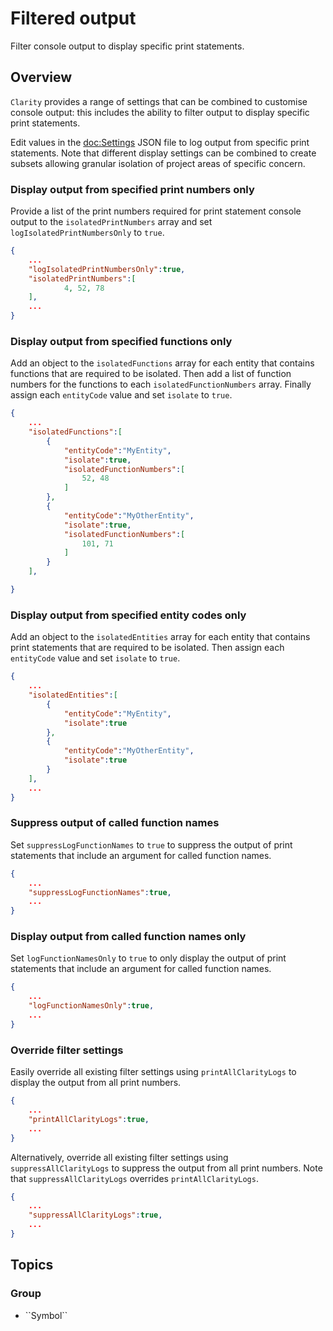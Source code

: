 # Filtered output

Filter console output to display specific print statements.

## Overview
``Clarity`` provides a range of settings that can be combined to customise console output: this includes the ability to filter output to display specific print statements.

Edit values in the <doc:Settings> JSON file to log output from specific print statements. Note that different display settings can be combined to create subsets allowing granular isolation of project areas of specific concern.  


### Display output from specified print numbers only
Provide a list of the print numbers required for print statement console output to the `isolatedPrintNumbers` array and set `logIsolatedPrintNumbersOnly` to `true`.  

```json
{
    ...
    "logIsolatedPrintNumbersOnly":true,
    "isolatedPrintNumbers":[
            4, 52, 78
    ],
    ... 
}
``` 

### Display output from specified functions only
Add an object to the `isolatedFunctions` array for each entity that contains functions that are required to be isolated. Then add a list of function numbers for the functions to each `isolatedFunctionNumbers` array. Finally assign each `entityCode` value and set `isolate` to `true`.  

```json
{
    ...
    "isolatedFunctions":[
        {
            "entityCode":"MyEntity",
            "isolate":true,
            "isolatedFunctionNumbers":[
                52, 48
            ]
        },
        {
            "entityCode":"MyOtherEntity",
            "isolate":true,
            "isolatedFunctionNumbers":[
                101, 71
            ]
        }
    ],

}
``` 

### Display output from specified entity codes only
Add an object to the `isolatedEntities` array for each entity that contains print statements that are required to be isolated. Then assign each `entityCode` value and set `isolate` to `true`.  

```json
{
    ...
    "isolatedEntities":[
        {
            "entityCode":"MyEntity",
            "isolate":true
        },
        {
            "entityCode":"MyOtherEntity",
            "isolate":true
        }
    ],
    ...
}
``` 

### Suppress output of called function names
Set `suppressLogFunctionNames` to `true` to suppress the output of print statements that include an argument for called function names.

```json
{
    ...
    "suppressLogFunctionNames":true,
    ...
}
``` 

### Display output from called function names only
Set `logFunctionNamesOnly` to `true` to only display the output of print statements that include an argument for called function names.

```json
{
    ...
    "logFunctionNamesOnly":true,
    ...
}
``` 
### Override filter settings
Easily override all existing filter settings using `printAllClarityLogs` to display the output from all print numbers. 

```json
{
    ...
    "printAllClarityLogs":true,
    ...
}
``` 
Alternatively, override all existing filter settings using `suppressAllClarityLogs` to suppress the output from all print numbers. 
Note that `suppressAllClarityLogs` overrides `printAllClarityLogs`.
```json
{
    ...
    "suppressAllClarityLogs":true,
    ...
}
``` 


## Topics

### <!--@START_MENU_TOKEN@-->Group<!--@END_MENU_TOKEN@-->

- <!--@START_MENU_TOKEN@-->``Symbol``<!--@END_MENU_TOKEN@-->
